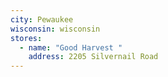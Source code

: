 ```yaml
---
city: Pewaukee
wisconsin: wisconsin
stores:
  - name: "Good Harvest "
    address: 2205 Silvernail Road
---
```

